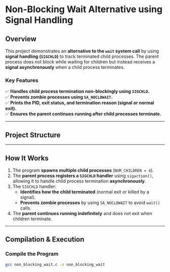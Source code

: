 # Non-Blocking Wait Alternative using Signal Handling

## Overview
This project demonstrates an **alternative to the `wait` system call** by using **signal handling (`SIGCHLD`)** to track terminated child processes. The parent process does not block while waiting for children but instead receives a **signal asynchronously** when a child process terminates.

### **Key Features**
✅ **Handles child process termination non-blockingly using `SIGCHLD`.**  
✅ **Prevents zombie processes using `SA_NOCLDWAIT`.**  
✅ **Prints the PID, exit status, and termination reason (signal or normal exit).**  
✅ **Ensures the parent continues running after child processes terminate.**  

---

## Project Structure

---

## **How It Works**
1. The program **spawns multiple child processes** (`NUM_CHILDREN = 4`).
2. The **parent process registers a `SIGCHLD` handler** using `sigaction()`, allowing it to handle child process termination **asynchronously**.
3. The `SIGCHLD` handler:
   - **Identifies how the child terminated** (normal exit or killed by a signal).
   - **Prevents zombie processes** by using `SA_NOCLDWAIT` to avoid `wait()` calls.
4. The **parent continues running indefinitely** and does not exit when children terminate.

---

## **Compilation & Execution**
### **Compile the Program**
```sh
gcc non_blocking_wait.c -o non_blocking_wait
